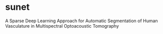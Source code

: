 # sunet
A Sparse Deep Learning Approach for Automatic Segmentation of Human Vasculature in Multispectral Optoacoustic Tomography
